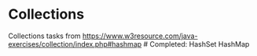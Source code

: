 # Collections
Collections tasks from https://www.w3resource.com/java-exercises/collection/index.php#hashmap
	# Completed:
	HashSet
	HashMap

